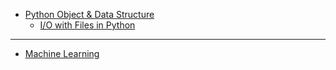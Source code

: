 * [Python Object & Data Structure](object/intro.md)
    * [I/O with Files in Python](object/io.md)
  
-----
* [Machine Learning](mlearning/intro.md)

